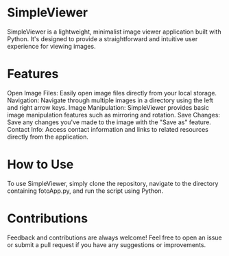 # SimpleViewer
SimpleViewer is a lightweight, minimalist image viewer application built with Python. It's designed to provide a straightforward and intuitive user experience for viewing images.

# Features
Open Image Files: Easily open image files directly from your local storage.
Navigation: Navigate through multiple images in a directory using the left and right arrow keys.
Image Manipulation: SimpleViewer provides basic image manipulation features such as mirroring and rotation.
Save Changes: Save any changes you've made to the image with the "Save as" feature.
Contact Info: Access contact information and links to related resources directly from the application.

# How to Use
To use SimpleViewer, simply clone the repository, navigate to the directory containing fotoApp.py, and run the script using Python.

# Contributions
Feedback and contributions are always welcome! Feel free to open an issue or submit a pull request if you have any suggestions or improvements.
